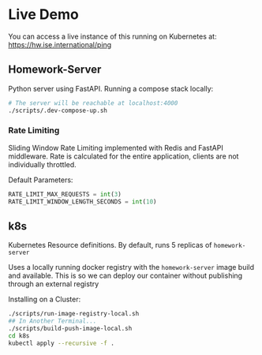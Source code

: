 # Live Demo
You can access a live instance of this running on Kubernetes at:
https://hw.ise.international/ping

## Homework-Server
Python server using FastAPI.
Running a compose stack locally:
```bash
# The server will be reachable at localhost:4000
./scripts/.dev-compose-up.sh

```
### Rate Limiting
Sliding Window Rate Limiting implemented with Redis and FastAPI middleware.
Rate is calculated for the entire application, clients are not individually throttled. 

Default Parameters: 
```python
RATE_LIMIT_MAX_REQUESTS = int(3)
RATE_LIMIT_WINDOW_LENGTH_SECONDS = int(10)
```

## k8s
Kubernetes Resource definitions.
By default, runs 5 replicas of `homework-server`

Uses a locally running docker registry with the `homework-server` image build and available.
This is so we can deploy our container without publishing through an external registry

Installing on a Cluster:
```bash
./scripts/run-image-registry-local.sh
## In Another Terminal...
./scripts/build-push-image-local.sh
cd k8s
kubectl apply --recursive -f .

```

